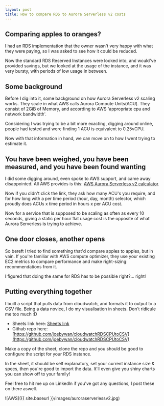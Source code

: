 ```yaml
---
layout: post
title: How to compare RDS to Aurora Serverless v2 costs
---
```


## Comparing apples to oranges?
I had an RDS implementation that the owner wasn't very happy with what they were paying, so I was asked to see how it could be reduced.

Now the standard RDS Reserved Instances were looked into, and would've provided savings, but we looked at the usage of the instance, and it was very bursty, with periods of low usage in between.

## Some background
Before I dig into it, some background on how Aurora Serverless v2 scaling works.  They scale in what AWS calls Aurora Compute Units(ACU).  They consist of 2GiB of Memory, and according to AWS 'appropriate cpu and network bandwidth'.

Considering I was trying to be a bit more exacting, digging around online, people had tested and were finding 1 ACU is equivalent to 0.25vCPU.

Now with that information in hand, we can move on to how I went trying to estimate it.

## You have been weighed, you have been measured, and you have been found wanting
I did some digging around, even spoke to AWS support, and came away disappointed.  All AWS provides is this: [AWS Aurora Serverless v2 calculator](https://calculator.aws/#/addService/AuroraPostgreSQL).

Now if you didn't click the link, they ask how many ACU's you require, and for how long with a per time period (hour, day, month) selector, which proudly does ACUs x time period in hours x per ACU cost.

Now for a service that is supposed to be scaling as often as every 10 seconds, giving a static per hour flat usage cost is the opposite of what Aurora Serverless is trying to achieve.

## One door closes, another opens
So bereft I tried to find something that'd compare apples to apples, but in vain.  If you're familiar with AWS compute optimizer, they use your existing EC2 metrics to compare performance and make right-sizing recommendations from it.

I figured that doing the same for RDS has to be possible right?... right!

## Putting everything together
I built a script that pulls data from cloudwatch, and formats it to output to a CSV file.  Being a data novice, I do my visualisation in sheets.  Don't ridicule me too much :D

* Sheets link here: [Sheets link](https://docs.google.com/spreadsheets/d/1CkLUkyx_AsWRKSOjdEh8W-zEn_SyxP2Wi22zjpvvuGE/edit?usp=sharing)
* Github repo here: [https://github.com/joebywan/cloudwatchRDSCPUtoCSV](https://github.com/joebywan/cloudwatchRDSCPUtoCSV)

Make a copy of the sheet, clone the repo and you should be good to configure the script for your RDS instance.

In the sheet, it should be self explanatory, set your current instance size & specs, then you're good to import the data.  It'll even give you shiny charts you can show off to your family!

Feel free to hit me up on LinkedIn if you've got any questions, I post these on there aswell.

![AWS]({{ site.baseurl }}/images/auroraserverlessv2.jpg)